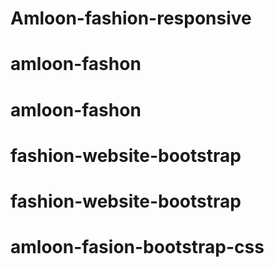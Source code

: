# Amloon-fashion-responsive
# amloon-fashon
# amloon-fashon
# fashion-website-bootstrap
# fashion-website-bootstrap
# amloon-fasion-bootstrap-css

